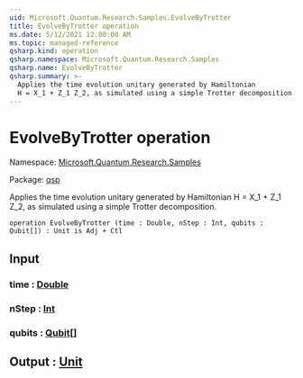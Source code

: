 ```yaml
---
uid: Microsoft.Quantum.Research.Samples.EvolveByTrotter
title: EvolveByTrotter operation
ms.date: 5/12/2021 12:00:00 AM
ms.topic: managed-reference
qsharp.kind: operation
qsharp.namespace: Microsoft.Quantum.Research.Samples
qsharp.name: EvolveByTrotter
qsharp.summary: >-
  Applies the time evolution unitary generated by Hamiltonian
  H = X_1 + Z_1 Z_2, as simulated using a simple Trotter decomposition.
---
```


# EvolveByTrotter operation

Namespace: [Microsoft.Quantum.Research.Samples](xref:Microsoft.Quantum.Research.Samples)

Package: [qsp](https://nuget.org/packages/qsp)


Applies the time evolution unitary generated by HamiltonianH = X_1 + Z_1 Z_2, as simulated using a simple Trotter decomposition.

```qsharp
operation EvolveByTrotter (time : Double, nStep : Int, qubits : Qubit[]) : Unit is Adj + Ctl
```


## Input

### time : [Double](xref:microsoft.quantum.qsharp.valueliterals#double-literals)




### nStep : [Int](xref:microsoft.quantum.qsharp.valueliterals#int-literals)




### qubits : [Qubit](xref:microsoft.quantum.qsharp.valueliterals#qubit-literals)[]





## Output : [Unit](xref:microsoft.quantum.qsharp.valueliterals#unit-literal)

